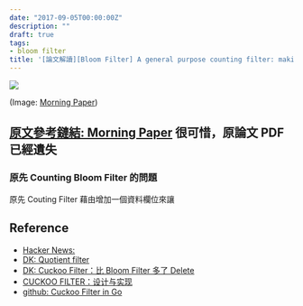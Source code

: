 ```yaml
---
date: "2017-09-05T00:00:00Z"
description: ""
draft: true
tags:
- bloom filter
title: '[論文解讀][Bloom Filter] A general purpose counting filter: making every bit count'
---
```


![](https://adriancolyer.files.wordpress.com/2017/08/cqf-sketch-1.jpeg?w=566&zoom=2)

(Image: [Morning Paper](https://blog.acolyer.org/2017/08/08/a-general-purpose-counting-filter-making-every-bit-count/))

## [原文參考鏈結: Morning Paper](https://blog.acolyer.org/2017/08/08/a-general-purpose-counting-filter-making-every-bit-count/)  很可惜，原論文 PDF 已經遺失

### 原先 Counting Bloom Filter 的問題

原先 Couting Filter 藉由增加一個資料欄位來讓


## Reference

- [Hacker News:](https://news.ycombinator.com/item?id=14956322)
- [DK: Quotient filter](https://blog.gslin.org/archives/2017/08/09/7500/quotient-filter/)
- [DK: Cuckoo Filter：比 Bloom Filter 多了 Delete](https://blog.gslin.org/archives/2016/08/08/6718/cuckoo-filter%EF%BC%9A%E6%AF%94-bloom-filter-%E5%A4%9A%E4%BA%86-delete/)
- [CUCKOO FILTER：设计与实现](https://coolshell.cn/articles/17225.html)
- [github: Cuckoo Filter in Go](https://github.com/joeshaw/cuckoofilter/blob/master/filter.go)
